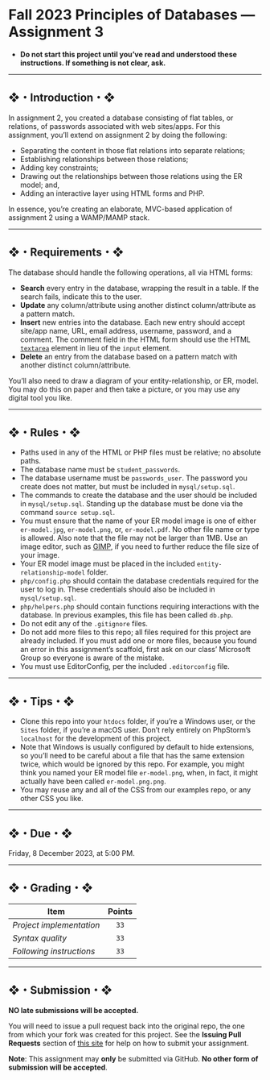 # Fall 2023 Principles of Databases — Assignment 3

* **Do not start this project until you’ve read and understood these instructions. If something is not clear, ask.**

---

## ❖・Introduction・❖

In assignment 2, you created a database consisting of flat tables, or relations, of passwords associated with web sites/apps. For this assignment, you’ll extend on assignment 2 by doing the following:

* Separating the content in those flat relations into separate relations;
* Establishing relationships between those relations;
* Adding key constraints;
* Drawing out the relationships between those relations using the ER model; and,
* Adding an interactive layer using HTML forms and PHP.

In essence, you’re creating an elaborate, MVC-based application of assignment 2 using a WAMP/MAMP stack.

---

## ❖・Requirements・❖

The database should handle the following operations, all via HTML forms:

* **Search** every entry in the database, wrapping the result in a table. If the search fails, indicate this to the user.
* **Update** any column/attribute using another distinct column/attribute as a pattern match.
* **Insert** new entries into the database. Each new entry should accept site/app name, URL, email address, username, password, and a comment. The comment field in the HTML form should use the HTML [`textarea`](https://developer.mozilla.org/en-US/docs/Web/HTML/Element/textarea) element in lieu of the `input` element.
* **Delete** an entry from the database based on a pattern match with another distinct column/attribute.

You’ll also need to draw a diagram of your entity-relationship, or ER, model. You may do this on paper and then take a picture, or you may use any digital tool you like.

---

## ❖・Rules・❖

* Paths used in any of the HTML or PHP files must be relative; no absolute paths.
* The database name must be `student_passwords`.
* The database username must be `passwords_user`. The password you create does not matter, but must be included in `mysql/setup.sql`.
* The commands to create the database and the user should be included in `mysql/setup.sql`. Standing up the database must be done via the command `source setup.sql`.
* You must ensure that the name of your ER model image is one of either `er-model.jpg`, `er-model.png`, or, `er-model.pdf`. No other file name or type is allowed. Also note that the file may not be larger than 1MB. Use an image editor, such as [GIMP](https://www.gimp.org/), if you need to further reduce the file size of your image.
* Your ER model image must be placed in the included `entity-relationship-model` folder.
* `php/config.php` should contain the database credentials required for the user to log in. These credentials should also be included in `mysql/setup.sql`.
* `php/helpers.php` should contain functions requiring interactions with the database. In previous examples, this file has been called `db.php`.
* Do not edit any of the `.gitignore` files.
* Do not add more files to this repo; all files required for this project are already included. If you must add one or more files, because you found an error in this assignment’s scaffold, first ask on our class’ Microsoft Group so everyone is aware of the mistake.
* You must use EditorConfig, per the included `.editorconfig` file.

---

## ❖・Tips・❖

* Clone this repo into your `htdocs` folder, if you’re a Windows user, or the `Sites` folder, if you’re a macOS user. Don’t rely entirely on PhpStorm’s `localhost` for the development of this project.
* Note that Windows is usually configured by default to hide extensions, so you’ll need to be careful about a file that has the same extension twice, which would be ignored by this repo. For example, you might think you named your ER model file `er-model.png`, when, in fact, it might actually have been called `er-model.png.png`.
* You may reuse any and all of the CSS from our examples repo, or any other CSS you like.

---

## ❖・Due・❖

Friday, 8 December 2023, at 5:00 PM.

---

## ❖・Grading・❖

| Item                     | Points |
|--------------------------|:------:|
| *Project implementation* | `33`   |
| *Syntax quality*         | `33`   |
| *Following instructions* | `33`   |

---

## ❖・Submission・❖

**NO late submissions will be accepted.**

You will need to issue a pull request back into the original repo, the one from which your fork was created for this project. See the **Issuing Pull Requests** section of [this site](http://code-warrior.github.io/tutorials/git/github/index.html) for help on how to submit your assignment.

**Note**: This assignment may **only** be submitted via GitHub. **No other form of submission will be accepted**.
